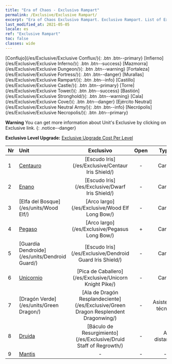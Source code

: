 ```yaml
---
title: "Era of Chaos - Exclusivo Rampart"
permalink: /Exclusive/Exclusive Rampart/
excerpt: "Era of Chaos Exclusivo Rampart. Exclusivo Rampart. List of Exclusivo Rampart in Era of Chaos"
last_modified_at: 2021-05-05
locale: es
ref: "Exclusive Rampart"
toc: false
classes: wide
---
```

 [Conflujo](/es/Exclusive/Exclusive Conflux/){: .btn .btn--primary} [Infierno](/es/Exclusive/Exclusive Inferno/){: .btn .btn--success} [Mazmorra](/es/Exclusive/Exclusive Dungeon/){: .btn .btn--warning} [Fortaleza](/es/Exclusive/Exclusive Fortress/){: .btn .btn--danger} [Murallas](/es/Exclusive/Exclusive Rampart/){: .btn .btn--info} [Castillo](/es/Exclusive/Exclusive Castle/){: .btn .btn--primary} [Torre](/es/Exclusive/Exclusive Tower/){: .btn .btn--success} [Bastión](/es/Exclusive/Exclusive Stronghold/){: .btn .btn--warning} [Cala](/es/Exclusive/Exclusive Cove/){: .btn .btn--danger} [Ejército Neutral](/es/Exclusive/Exclusive Neutral Army/){: .btn .btn--info} [Necrópolis](/es/Exclusive/Exclusive Necropolis/){: .btn .btn--primary} 

**Warning** You can get more information about Unit's Exclusive by clicking on Exclusive link. 
{: .notice--danger}

 **Exclusivo Level Upgrade:** [Exclusive Upgrade Cost Per Level](/Exclusive/ExclusiveUpgradeCostPerLevel/)

  | Nr |         Unit        | Exclusivo | Open  |    Type   |  Item to Rank UP      |  Aspecto   |
  |:---|:--------------------|:-------------:|:-----:|:---------:|:---------------------:|:-------:|
  | 1  | [Centauro](/es/units/Centaur/) | [Escudo Iris](/es/Exclusive/Centaur Iris Shield/) | - | Carga | [Ficha de Escudo Iris](/ItemsES/con_913/) | - |
  | 2  | [Enano](/es/units/Dwarf/) | [Escudo Iris](/es/Exclusive/Dwarf Iris Shield/) | - | Carga | [Ficha de Escudo Iris](/ItemsES/con_913/) | - |
  | 3  | [Elfa del Bosque](/es/units/Wood Elf/) | [Arco largo](/es/Exclusive/Wood Elf Long Bow/) | - | Carga | [Ficha de Arco Largo](/ItemsES/con_914/) | - |
  | 4  | [Pegaso](/es/units/Pegasus/) | [Arco largo](/es/Exclusive/Pegasus Long Bow/) | + | Carga | [Ficha de Arco Largo](/ItemsES/con_914/) | - |
  | 5  | [Guardia Dendroide](/es/units/Dendroid Guard/) | [Escudo Iris](/es/Exclusive/Dendroid Guard Iris Shield/) | - | Carga | [Ficha de Escudo Iris](/ItemsES/con_913/) | - |
  | 6  | [Unicornio](/es/units/Unicorn/) | [Pica de Caballero](/es/Exclusive/Unicorn Knight Pike/) | - | Carga | [Ficha de Pica de Caballero](/ItemsES/con_916/) | - |
  | 7  | [Dragón Verde](/es/units/Green Dragon/) | [Ala de Dragón Resplandeciente](/es/Exclusive/Green Dragon Resplendent Dragonwing/) | - | Asistencia técnica | [Ficha de Ala de Dragón Resplandeciente](/ItemsES/con_976/) | [Aspecto Especial de Ala de Dragón Resplandeciente](/ItemsES/con_644/) |
  | 8  | [Druida](/es/units/Druid/) | [Báculo de Resurgimiento](/es/Exclusive/Druid Staff of Regrowth/) | - | A distancia | [Ficha de Báculo de Resurgimiento](/ItemsES/con_977/) | [Aspecto Especial de Báculo de Resurgimiento](/ItemsES/con_645/) |
  | 9  | [Mantis](/es/units/Mantis/) | - | - | - | none | none |
